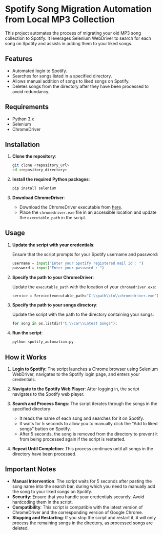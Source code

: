 # Spotify Song Migration Automation from Local MP3 Collection

This project automates the process of migrating your old MP3 song collection to Spotify. It leverages Selenium WebDriver to search for each song on Spotify and assists in adding them to your liked songs.

## Features

- Automated login to Spotify.
- Searches for songs listed in a specified directory.
- Allows manual addition of songs to liked songs on Spotify.
- Deletes songs from the directory after they have been processed to avoid redundancy.

## Requirements

- Python 3.x
- Selenium
- ChromeDriver

## Installation

1. **Clone the repository**:

    ```sh
    git clone <repository_url>
    cd <repository_directory>
    ```

2. **Install the required Python packages**:

    ```sh
    pip install selenium
    ```

3. **Download ChromeDriver**:

    - Download the ChromeDriver executable from [here](https://sites.google.com/a/chromium.org/chromedriver/downloads).
    - Place the `chromedriver.exe` file in an accessible location and update the `executable_path` in the script.

## Usage

1. **Update the script with your credentials**:
   
    Ensure that the script prompts for your Spotify username and password:

    ```python
    username = input("Enter your Spotify registered mail id : ")
    password = input("Enter your password : ")
    ```

2. **Specify the path to your ChromeDriver**:

    Update the `executable_path` with the location of your `chromedriver.exe`:

    ```python
    service = Service(executable_path="C:\\path\\to\\chromedriver.exe")
    ```

3. **Specify the path to your songs directory**:

    Update the script with the path to the directory containing your songs:

    ```python
    for song in os.listdir("C:\\car\\Latest Songs"):
    ```

4. **Run the script**:

    ```sh
    python spotify_automation.py
    ```

## How it Works

1. **Login to Spotify**: The script launches a Chrome browser using Selenium WebDriver, navigates to the Spotify login page, and enters your credentials.

2. **Navigate to the Spotify Web Player**: After logging in, the script navigates to the Spotify web player.

3. **Search and Process Songs**: The script iterates through the songs in the specified directory:
    - It reads the name of each song and searches for it on Spotify.
    - It waits for 5 seconds to allow you to manually click the "Add to liked songs" button on Spotify.
    - After 5 seconds, the song is removed from the directory to prevent it from being processed again if the script is restarted.

4. **Repeat Until Completion**: This process continues until all songs in the directory have been processed.

## Important Notes

- **Manual Intervention**: The script waits for 5 seconds after pasting the song name into the search bar, during which you need to manually add the song to your liked songs on Spotify.
- **Security**: Ensure that you handle your credentials securely. Avoid hardcoding them in the script.
- **Compatibility**: This script is compatible with the latest version of ChromeDriver and the corresponding version of Google Chrome.
- **Stopping and Restarting**: If you stop the script and restart it, it will only process the remaining songs in the directory, as processed songs are deleted.
